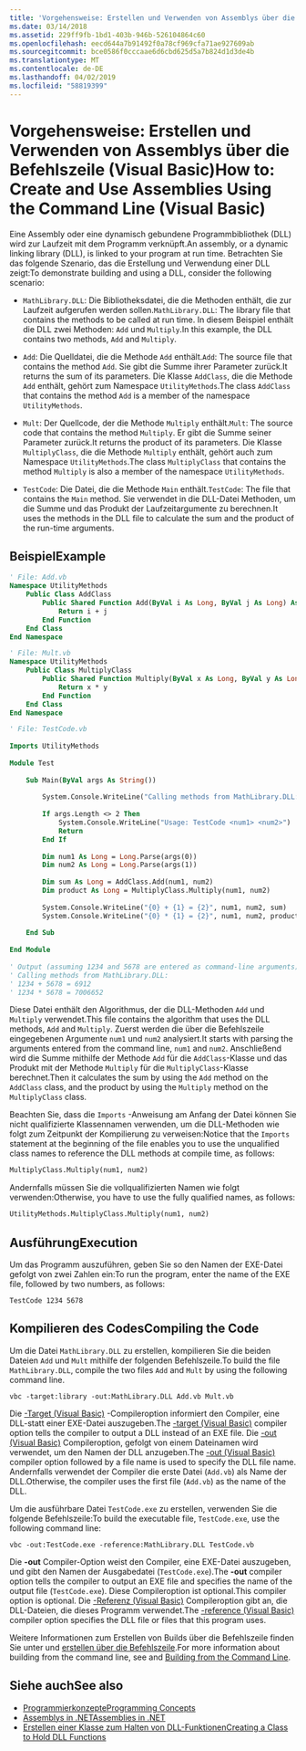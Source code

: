 ```yaml
---
title: 'Vorgehensweise: Erstellen und Verwenden von Assemblys über die Befehlszeile (Visual Basic)'
ms.date: 03/14/2018
ms.assetid: 229ff9fb-1bd1-403b-946b-526104864c60
ms.openlocfilehash: eecd644a7b91492f0a78cf969cfa71ae927609ab
ms.sourcegitcommit: bce0586f0cccaae6d6cbd625d5a7b824d1d3de4b
ms.translationtype: MT
ms.contentlocale: de-DE
ms.lasthandoff: 04/02/2019
ms.locfileid: "58819399"
---
```

# <a name="how-to-create-and-use-assemblies-using-the-command-line-visual-basic"></a><span data-ttu-id="ea102-102">Vorgehensweise: Erstellen und Verwenden von Assemblys über die Befehlszeile (Visual Basic)</span><span class="sxs-lookup"><span data-stu-id="ea102-102">How to: Create and Use Assemblies Using the Command Line (Visual Basic)</span></span>
<span data-ttu-id="ea102-103">Eine Assembly oder eine dynamisch gebundene Programmbibliothek (DLL) wird zur Laufzeit mit dem Programm verknüpft.</span><span class="sxs-lookup"><span data-stu-id="ea102-103">An assembly, or a dynamic linking library (DLL), is linked to your program at run time.</span></span> <span data-ttu-id="ea102-104">Betrachten Sie das folgende Szenario, das die Erstellung und Verwendung einer DLL zeigt:</span><span class="sxs-lookup"><span data-stu-id="ea102-104">To demonstrate building and using a DLL, consider the following scenario:</span></span>  
  
-   <span data-ttu-id="ea102-105">`MathLibrary.DLL`: Die Bibliotheksdatei, die die Methoden enthält, die zur Laufzeit aufgerufen werden sollen.</span><span class="sxs-lookup"><span data-stu-id="ea102-105">`MathLibrary.DLL`: The library file that contains the methods to be called at run time.</span></span> <span data-ttu-id="ea102-106">In diesem Beispiel enthält die DLL zwei Methoden: `Add` und `Multiply`.</span><span class="sxs-lookup"><span data-stu-id="ea102-106">In this example, the DLL contains two methods, `Add` and `Multiply`.</span></span>  
  
-   <span data-ttu-id="ea102-107">`Add`: Die Quelldatei, die die Methode `Add` enthält.</span><span class="sxs-lookup"><span data-stu-id="ea102-107">`Add`: The source file that contains the method `Add`.</span></span> <span data-ttu-id="ea102-108">Sie gibt die Summe ihrer Parameter zurück.</span><span class="sxs-lookup"><span data-stu-id="ea102-108">It returns the sum of its parameters.</span></span> <span data-ttu-id="ea102-109">Die Klasse `AddClass`, die die Methode `Add` enthält, gehört zum Namespace `UtilityMethods`.</span><span class="sxs-lookup"><span data-stu-id="ea102-109">The class `AddClass` that contains the method `Add` is a member of the namespace `UtilityMethods`.</span></span>  
  
-   <span data-ttu-id="ea102-110">`Mult`: Der Quellcode, der die Methode `Multiply` enthält.</span><span class="sxs-lookup"><span data-stu-id="ea102-110">`Mult`: The source code that contains the method `Multiply`.</span></span> <span data-ttu-id="ea102-111">Er gibt die Summe seiner Parameter zurück.</span><span class="sxs-lookup"><span data-stu-id="ea102-111">It returns the product of its parameters.</span></span> <span data-ttu-id="ea102-112">Die Klasse `MultiplyClass`, die die Methode `Multiply` enthält, gehört auch zum Namespace `UtilityMethods`.</span><span class="sxs-lookup"><span data-stu-id="ea102-112">The class `MultiplyClass` that contains the method `Multiply` is also a member of the namespace `UtilityMethods`.</span></span>  
  
-   <span data-ttu-id="ea102-113">`TestCode`: Die Datei, die die Methode `Main` enthält.</span><span class="sxs-lookup"><span data-stu-id="ea102-113">`TestCode`: The file that contains the `Main` method.</span></span> <span data-ttu-id="ea102-114">Sie verwendet in die DLL-Datei Methoden, um die Summe und das Produkt der Laufzeitargumente zu berechnen.</span><span class="sxs-lookup"><span data-stu-id="ea102-114">It uses the methods in the DLL file to calculate the sum and the product of the run-time arguments.</span></span>  
  
## <a name="example"></a><span data-ttu-id="ea102-115">Beispiel</span><span class="sxs-lookup"><span data-stu-id="ea102-115">Example</span></span>  
  
```vb  
' File: Add.vb   
Namespace UtilityMethods  
    Public Class AddClass  
        Public Shared Function Add(ByVal i As Long, ByVal j As Long) As Long  
            Return i + j  
        End Function  
    End Class  
End Namespace  
```  
  
```vb  
' File: Mult.vb  
Namespace UtilityMethods  
    Public Class MultiplyClass  
        Public Shared Function Multiply(ByVal x As Long, ByVal y As Long) As Long  
            Return x * y  
        End Function  
    End Class  
End Namespace  
```  
  
```vb  
' File: TestCode.vb  
  
Imports UtilityMethods  
  
Module Test  
  
    Sub Main(ByVal args As String())  
  
        System.Console.WriteLine("Calling methods from MathLibrary.DLL:")  
  
        If args.Length <> 2 Then  
            System.Console.WriteLine("Usage: TestCode <num1> <num2>")  
            Return  
        End If  
  
        Dim num1 As Long = Long.Parse(args(0))  
        Dim num2 As Long = Long.Parse(args(1))  
  
        Dim sum As Long = AddClass.Add(num1, num2)  
        Dim product As Long = MultiplyClass.Multiply(num1, num2)  
  
        System.Console.WriteLine("{0} + {1} = {2}", num1, num2, sum)  
        System.Console.WriteLine("{0} * {1} = {2}", num1, num2, product)  
  
    End Sub  
  
End Module  
  
' Output (assuming 1234 and 5678 are entered as command-line arguments):  
' Calling methods from MathLibrary.DLL:  
' 1234 + 5678 = 6912  
' 1234 * 5678 = 7006652  
```  
  
 <span data-ttu-id="ea102-116">Diese Datei enthält den Algorithmus, der die DLL-Methoden `Add` und `Multiply` verwendet.</span><span class="sxs-lookup"><span data-stu-id="ea102-116">This file contains the algorithm that uses the DLL methods, `Add` and `Multiply`.</span></span> <span data-ttu-id="ea102-117">Zuerst werden die über die Befehlszeile eingegebenen Argumente `num1` und `num2` analysiert.</span><span class="sxs-lookup"><span data-stu-id="ea102-117">It starts with parsing the arguments entered from the command line, `num1` and `num2`.</span></span> <span data-ttu-id="ea102-118">Anschließend wird die Summe mithilfe der Methode `Add` für die `AddClass`-Klasse und das Produkt mit der Methode `Multiply` für die `MultiplyClass`-Klasse berechnet.</span><span class="sxs-lookup"><span data-stu-id="ea102-118">Then it calculates the sum by using the `Add` method on the `AddClass` class, and the product by using the `Multiply` method on the `MultiplyClass` class.</span></span>  
  
 <span data-ttu-id="ea102-119">Beachten Sie, dass die `Imports` -Anweisung am Anfang der Datei können Sie nicht qualifizierte Klassennamen verwenden, um die DLL-Methoden wie folgt zum Zeitpunkt der Kompilierung zu verweisen:</span><span class="sxs-lookup"><span data-stu-id="ea102-119">Notice that the  `Imports` statement at the beginning of the file enables you to use the unqualified class names to reference the DLL methods at compile time, as follows:</span></span>  
  
```vb  
MultiplyClass.Multiply(num1, num2)  
```  
  
 <span data-ttu-id="ea102-120">Andernfalls müssen Sie die vollqualifizierten Namen wie folgt verwenden:</span><span class="sxs-lookup"><span data-stu-id="ea102-120">Otherwise, you have to use the fully qualified names, as follows:</span></span>  
  
```vb  
UtilityMethods.MultiplyClass.Multiply(num1, num2)  
```  
  
## <a name="execution"></a><span data-ttu-id="ea102-121">Ausführung</span><span class="sxs-lookup"><span data-stu-id="ea102-121">Execution</span></span>  
 <span data-ttu-id="ea102-122">Um das Programm auszuführen, geben Sie so den Namen der EXE-Datei gefolgt von zwei Zahlen ein:</span><span class="sxs-lookup"><span data-stu-id="ea102-122">To run the program, enter the name of the EXE file, followed by two numbers, as follows:</span></span>  
  
 `TestCode 1234 5678`  
  
## <a name="compiling-the-code"></a><span data-ttu-id="ea102-123">Kompilieren des Codes</span><span class="sxs-lookup"><span data-stu-id="ea102-123">Compiling the Code</span></span>  
 <span data-ttu-id="ea102-124">Um die Datei `MathLibrary.DLL` zu erstellen, kompilieren Sie die beiden Dateien `Add` und `Mult` mithilfe der folgenden Befehlszeile.</span><span class="sxs-lookup"><span data-stu-id="ea102-124">To build the file `MathLibrary.DLL`, compile the two files `Add` and `Mult` by using the following command line.</span></span>  
  
```console  
vbc -target:library -out:MathLibrary.DLL Add.vb Mult.vb  
```  
  
 <span data-ttu-id="ea102-125">Die [-Target (Visual Basic)](../../../../visual-basic/reference/command-line-compiler/target.md) -Compileroption informiert den Compiler, eine DLL-statt einer EXE-Datei auszugeben.</span><span class="sxs-lookup"><span data-stu-id="ea102-125">The [-target (Visual Basic)](../../../../visual-basic/reference/command-line-compiler/target.md) compiler option tells the compiler to output a DLL instead of an EXE file.</span></span> <span data-ttu-id="ea102-126">Die [-out (Visual Basic)](../../../../visual-basic/reference/command-line-compiler/out.md) Compileroption, gefolgt von einem Dateinamen wird verwendet, um den Namen der DLL anzugeben.</span><span class="sxs-lookup"><span data-stu-id="ea102-126">The [-out (Visual Basic)](../../../../visual-basic/reference/command-line-compiler/out.md) compiler option followed by a file name is used to specify the DLL file name.</span></span> <span data-ttu-id="ea102-127">Andernfalls verwendet der Compiler die erste Datei (`Add.vb`) als Name der DLL.</span><span class="sxs-lookup"><span data-stu-id="ea102-127">Otherwise, the compiler uses the first file (`Add.vb`) as the name of the DLL.</span></span>  
  
 <span data-ttu-id="ea102-128">Um die ausführbare Datei `TestCode.exe` zu erstellen, verwenden Sie die folgende Befehlszeile:</span><span class="sxs-lookup"><span data-stu-id="ea102-128">To build the executable file, `TestCode.exe`, use the following command line:</span></span>  
  
```console  
vbc -out:TestCode.exe -reference:MathLibrary.DLL TestCode.vb  
```  
  
 <span data-ttu-id="ea102-129">Die **-out** Compiler-Option weist den Compiler, eine EXE-Datei auszugeben, und gibt den Namen der Ausgabedatei (`TestCode.exe`).</span><span class="sxs-lookup"><span data-stu-id="ea102-129">The **-out** compiler option tells the compiler to output an EXE file and specifies the name of the output file (`TestCode.exe`).</span></span> <span data-ttu-id="ea102-130">Diese Compileroption ist optional.</span><span class="sxs-lookup"><span data-stu-id="ea102-130">This compiler option is optional.</span></span> <span data-ttu-id="ea102-131">Die [-Referenz (Visual Basic)](../../../../visual-basic/reference/command-line-compiler/reference.md) Compileroption gibt an, die DLL-Dateien, die dieses Programm verwendet.</span><span class="sxs-lookup"><span data-stu-id="ea102-131">The [-reference (Visual Basic)](../../../../visual-basic/reference/command-line-compiler/reference.md) compiler option specifies the DLL file or files that this program uses.</span></span>  
  
 <span data-ttu-id="ea102-132">Weitere Informationen zum Erstellen von Builds über die Befehlszeile finden Sie unter und [erstellen über die Befehlszeile](../../../../visual-basic/reference/command-line-compiler/building-from-the-command-line.md).</span><span class="sxs-lookup"><span data-stu-id="ea102-132">For more information about building from the command line, see  and [Building from the Command Line](../../../../visual-basic/reference/command-line-compiler/building-from-the-command-line.md).</span></span>  
  
## <a name="see-also"></a><span data-ttu-id="ea102-133">Siehe auch</span><span class="sxs-lookup"><span data-stu-id="ea102-133">See also</span></span>

- [<span data-ttu-id="ea102-134">Programmierkonzepte</span><span class="sxs-lookup"><span data-stu-id="ea102-134">Programming Concepts</span></span>](../../../../visual-basic/programming-guide/concepts/index.md)
- [<span data-ttu-id="ea102-135">Assemblys in .NET</span><span class="sxs-lookup"><span data-stu-id="ea102-135">Assemblies in .NET</span></span>](../../../../standard/assembly/index.md)
- [<span data-ttu-id="ea102-136">Erstellen einer Klasse zum Halten von DLL-Funktionen</span><span class="sxs-lookup"><span data-stu-id="ea102-136">Creating a Class to Hold DLL Functions</span></span>](../../../../framework/interop/creating-a-class-to-hold-dll-functions.md)
